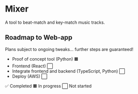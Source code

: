 # Mixer

A tool to beat-match and key-match music tracks.

## Roadmap to Web-app
Plans subject to ongoing tweaks... further steps are guaranteed!

* Proof of concept tool (Python) 🟧
* Frontend (React) ⬜
* Integrate frontend and backend (TypeScript, Python) ⬜
* Deploy (AWS) ⬜

✅ Completed
🟧 In progress
⬜ Not started
